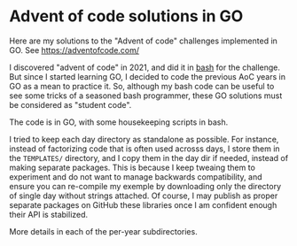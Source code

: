 # Advent of code solutions in GO
Here are my solutions to the "Advent of code" challenges implemented in GO. See https://adventofcode.com/

I discovered "advent of code" in 2021, and did it in [bash](../) for the challenge. But since I started learning GO, I decided to code the previous AoC years in GO as a mean to practice it. So, although my bash code can be useful to see some tricks of a seasoned bash programmer, these GO solutions must be considered as "student code".

The code is in GO, with some housekeeping scripts in bash.

I tried to keep each day directory as standalone as possible. For instance, instead of factorizing code that is often used acrosss days, I store them in the `TEMPLATES/` directory, and I copy them in the day dir if needed, instead of making separate packages. This is because I keep tweaing them to experiment and do not want to manage backwards compatibility, and ensure you can re-compile my exemple by downloading only the directory of single day without strings attached. Of course, I may publish as proper separate packages on GitHub these libraries once I am confident enough their API is stabilized.

More details in each of the per-year subdirectories.
